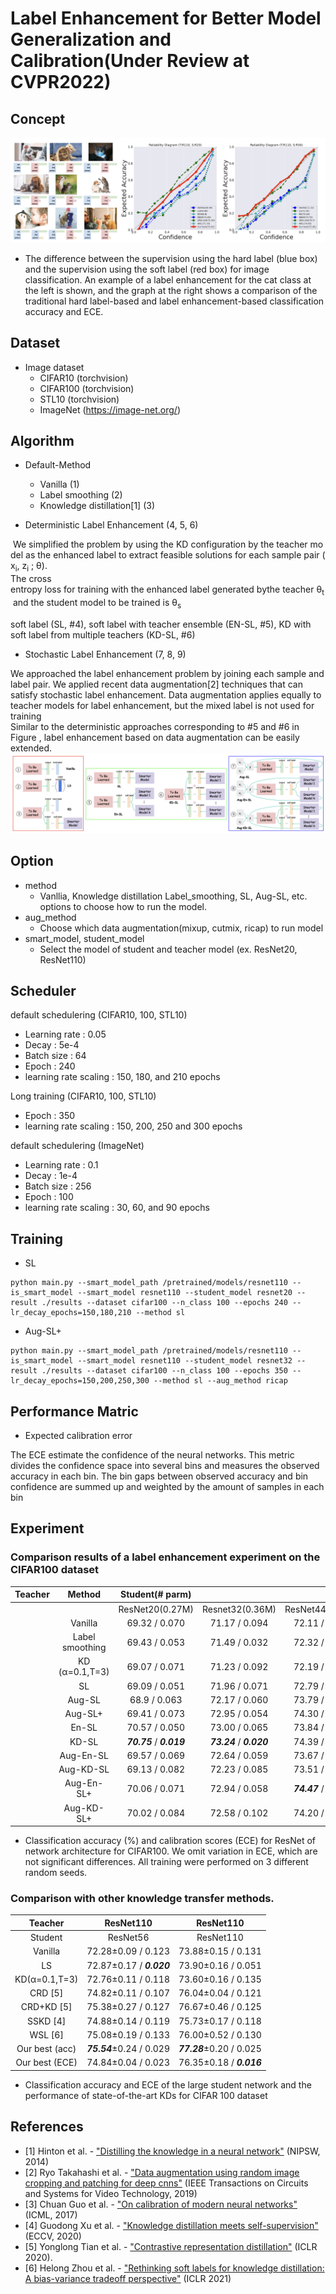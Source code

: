 Label Enhancement for Better Model Generalization and Calibration(Under Review at CVPR2022)
================================

Concept
-----------
![concept](./img/concept.png)
* The difference between the supervision using the hard label (blue box) and the supervision using the soft label (red box)
for image classification. An example of a label enhancement for the cat class at the left is shown, and the graph at the right shows a
comparison of the traditional hard label-based and label enhancement-based classification accuracy and ECE.

Dataset
-------
* Image dataset
  * CIFAR10 (torchvision)
  * CIFAR100 (torchvision)
  * STL10 (torchvision)
  * ImageNet (https://image-net.org/)


Algorithm 
---------
* Default-Method
    * Vanilla (1)
    * Label smoothing (2)
    * Knowledge distillation[1] (3)
    
* Deterministic Label Enhancement (4, 5, 6)

 We simplified the problem by using the KD configuration by the teacher model as the enhanced label to extract feasible solutions for each sample pair (x<sub>i</sub>, z<sub>i</sub>
; θ).   
The cross entropy loss for training with the enhanced label generated bythe teacher θ<sub>t</sub> and the student model to be trained is θ<sub>s</sub>   

soft label (SL, #4), soft label with teacher ensemble (EN-SL, #5), KD with soft label from multiple teachers (KD-SL, #6)

* Stochastic Label Enhancement (7, 8, 9)

We approached the label enhancement problem by joining each
sample and label pair. We applied recent data augmentation[2]
techniques that can satisfy stochastic label enhancement.
Data augmentation applies equally to teacher models for label enhancement, but the mixed label is not used for training   
Similar to the deterministic approaches corresponding to #5 and #6 in Figure , label enhancement based on data augmentation can be easily extended.
![concept](./img/approach.png)


Option 
--------
* method
  *  Vanllia, Knowledge distillation Label_smoothing, SL, Aug-SL, etc. options to choose how to run the model.
* aug_method 
  * Choose which data augmentation(mixup, cutmix, ricap) to run model
* smart_model, student_model 
  * Select the model of student and teacher model (ex. ResNet20, ResNet110)

Scheduler 
---------
default schedulering (CIFAR10, 100, STL10)
* Learning rate : 0.05
* Decay : 5e-4
* Batch size : 64
* Epoch : 240
* learning rate scaling : 150, 180, and 210 epochs

Long training (CIFAR10, 100, STL10)
* Epoch : 350
* learning rate scaling : 150, 200, 250 and 300 epochs

default schedulering (ImageNet)
* Learning rate : 0.1
* Decay : 1e-4
* Batch size : 256
* Epoch : 100
* learning rate scaling : 30, 60, and 90 epochs

Training
--------
* SL
```
python main.py --smart_model_path /pretrained/models/resnet110 --is_smart_model --smart_model resnet110 --student_model resnet20 --result ./results --dataset cifar100 --n_class 100 --epochs 240 --lr_decay_epochs=150,180,210 --method sl
```
* Aug-SL+
```
python main.py --smart_model_path /pretrained/models/resnet110 --is_smart_model --smart_model resnet110 --student_model resnet32 --result ./results --dataset cifar100 --n_class 100 --epochs 350 --lr_decay_epochs=150,200,250,300 --method sl --aug_method ricap
```
Performance Matric
--------
* Expected calibration error

The ECE estimate the confidence of the neural networks.
This metric divides the confidence space into several bins and measures the observed accuracy in each bin. The bin gaps between observed accuracy and bin confidence are summed up and weighted by the amount of samples in each bin

Experiment
--------
### Comparison results of a label enhancement experiment on the CIFAR100 dataset

| Teacher 	|      Method     	| Student(# parm) 	|                 	|                 	|                 	|                 	|
|:-------:	|:---------------:	|:---------------:	|:---------------:	|:---------------:	|:---------------:	|:---------------:	|
|         	|                 	| ResNet20(0.27M) 	| Resnet32(0.36M) 	| ResNet44(0.66M) 	| ResNet56(0.85M) 	| ResNet110(1.7M) 	|
|         	|     Vanilla     	|  69.32 / 0.070 	|  71.17 / 0.094  	|  72.11 / 0.109 	|  72.28 / 0.123  	|   73.88 / 0.131  	|
|         	| Label smoothing 	|  69.43 / 0.053 	|  71.49 / 0.032  	|  72.32 / ***0.018***  	|  72.87 / ***0.020*** 	|   73.90 / 0.051   	|
|         	|  KD (α=0.1,T=3) 	|  69.07 / 0.071  	|  71.23 / 0.092 	|  72.19 / 0.108  	|  72.76 / 0.118  	|   73.60 / 0.135  	|
|         	|        SL       	|  69.09 / 0.051  	|  71.96 / 0.071 	|  72.79 / 0.084 	|  73.59 / 0.085 	|  75.47 / 0.089 	|
|         	|      Aug-SL     	|  68.9 / 0.063  	|  72.17 / 0.060 	|  73.79 / 0.037 	|  74.87 / 0.025 	|  76.56 / 0.039 	|
|         	|     Aug-SL+     	|  69.41 / 0.073 	|  72.95 / 0.054 	|   74.30 / 0.048  	|  ***75.54*** / 0.028 	|  ***77.28*** / 0.025 	|
|         	|      En-SL      	|  70.57 / 0.050 	|  73.00 / 0.065  	|  73.84 / 0.072 	|  74.66 / 0.072 	|  76.39 / 0.071  	|
|         	|      KD-SL      	|  ***70.75*** / ***0.019*** 	|  ***73.24*** / ***0.020*** 	|  74.39 / 0.023  	|  74.84 / 0.023 	|  76.35 / ***0.016***  	|
|         	|    Aug-En-SL    	|  69.57 / 0.069 	|  72.64 / 0.059 	|  73.67 / 0.049 	|  74.66 / 0.055 	|  76.08 / 0.061 	|
|         	|    Aug-KD-SL    	|  69.13 / 0.082 	|  72.23 / 0.085 	|   73.51 / 0.080  	|  74.29 / 0.069  	|  76.04 / 0.088 	|
|         	|    Aug-En-SL+   	|  70.06 / 0.071  	|  72.94 / 0.058  	|  ***74.47*** / 0.059 	|  75.14 / 0.069 	|  76.86 / 0.074 	|
|         	|    Aug-KD-SL+   	|  70.02 / 0.084 	|  72.58 / 0.102  	|   74.20 / 0.086  	|  75.28 / 0.091  	|  76.48 / 0.089 	|

* Classification accuracy (%) and calibration scores (ECE) for ResNet of network architecture for CIFAR100. We omit variation in
ECE, which are not significant differences. All training were performed on 3 different random seeds.

### Comparison with other knowledge transfer methods.
|     Teacher    	|      ResNet110      	|      ResNet110     	|
|:--------------:	|:-------------------:	|:------------------:	|
|     Student    	|       ResNet56      	|      ResNet110     	|
| Vanilla        	|  72.28±0.09 / 0.123 	| 73.88±0.15 / 0.131 	|
| LS             	|  72.87±0.17 / ***0.020*** 	| 73.90±0.16 / 0.051 	|
| KD(α=0.1,T=3)  	| 72.76±0.11 / 0.118  	| 73.60±0.16 / 0.135 	|
| CRD [5]           	| 74.82±0.11 / 0.107  	| 76.04±0.04 / 0.121 	|
| CRD+KD [5]        	|  75.38±0.27 / 0.127 	| 76.67±0.46 / 0.125 	|
| SSKD [4]           	|  74.88±0.14 / 0.119 	| 75.73±0.17 / 0.118 	|
| WSL [6]            	|  75.08±0.19 / 0.133 	| 76.00±0.52 / 0.130 	|
| Our best (acc) 	|  ***75.54***±0.24 / 0.029 	| ***77.28***±0.20 / 0.025 	|
| Our best (ECE) 	|  74.84±0.04 / 0.023 	| 76.35±0.18 / ***0.016*** 	|
* Classification accuracy and ECE of the large student network and the performance of state-of-the-art KDs for CIFAR 100
dataset

 
References
 ----------------
* [1] Hinton et al. - ["Distilling the knowledge in a neural network"](https://arxiv.org/abs/1503.02531) (NIPSW, 2014)
* [2] Ryo Takahashi et al. - ["Data augmentation using random image cropping and patching for deep cnns"](https://arxiv.org/abs/1811.09030) (IEEE Transactions on Circuits and Systems for Video Technology, 2019)
* [3] Chuan Guo et al. - ["On calibration of modern neural networks"](https://arxiv.org/abs/1706.04599) (ICML, 2017)
* [4] Guodong Xu et al. - ["Knowledge distillation meets self-supervision"](https://arxiv.org/abs/2006.07114) (ECCV, 2020)
* [5] Yonglong Tian et al. - ["Contrastive representation distillation"](https://arxiv.org/abs/1910.10699) (ICLR 2020).
* [6] Helong Zhou et al. - ["Rethinking soft labels for knowledge distillation: A bias-variance tradeoff perspective"](https://arxiv.org/abs/2102.00650) (ICLR 2021)
